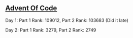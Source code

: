<h2><a href="https://adventofcode.com">Advent Of Code</a></h2>
<p>Day 1: Part 1 Rank: 109012, Part 2 Rank: 103683 (Did it late)</p>
<p>Day 2: Part 1 Rank: 3279, Part 2 Rank: 2749</p>